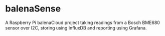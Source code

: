 # balenaSense

A Raspberry Pi balenaCloud project taking readings from a Bosch BME680 sensor over I2C, storing using InfluxDB and reporting using Grafana.

